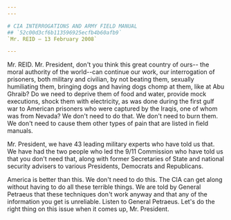 ```yaml
---
---

# CIA INTERROGATIONS AND ARMY FIELD MANUAL
## `52c00d3cf6b113596925ecfb4b60afb9`
`Mr. REID — 13 February 2008`

---
```



Mr. REID. Mr. President, don't you think this great country of ours--
the moral authority of the world--can continue our work, our 
interrogation of prisoners, both military and civilian, by not beating 
them, sexually humiliating them, bringing dogs and having dogs chomp at 
them, like at Abu Ghraib? Do we need to deprive them of food and water, 
provide mock executions, shock them with electricity, as was done 
during the first gulf war to American prisoners who were captured by 
the Iraqis, one of whom was from Nevada? We don't need to do that. We 
don't need to burn them. We don't need to cause them other types of 
pain that are listed in field manuals.

Mr. President, we have 43 leading military experts who have told us 
that. We have had the two people who led the 9/11 Commission who have 
told us that you don't need that, along with former Secretaries of 
State and national security advisers to various Presidents, Democrats 
and Republicans.

America is better than this. We don't need to do this. The CIA can 
get along without having to do all these terrible things. We are told 
by General Petraeus that these techniques don't work anyway and that 
any of the information you get is unreliable. Listen to General 
Petraeus. Let's do the right thing on this issue when it comes up, Mr. 
President.



